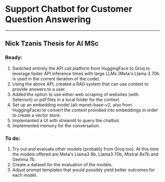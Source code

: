 # Support Chatbot for Customer Question Answering
------------
## Nick Tzanis Thesis for AI MSc

### Ready:
1. Switched entirely the API call platform from HuggingFace to Groq to leverage faster API inference times with large LLMs (Meta's Llama 3 70b is used in the current iteration of the code).
2. Using the above API, created a RAG system that can use context to provide answers to a user.
3. Added the option to use either web scraping of websites (with Selenium) or pdf files in a local folder for the context.
4. Set up an embedding model (all-mpnet-base-v2, also from HuggingFace) to convert the context provided into embeddings in order to create a vector store.
5. Implemanted a UI with streamlit to query the chatbot.
6. Implemented memory for the conversation.
### To do:
1. Try out and evaluate other models (probably from Groq too). At this time the models offered are Meta's Llama3 8b, Llama3 70b, Mixtral 8x7b and Gemma 7b.
2. Create a dataset for the evaluation of the models.
3. Adjust prompt templates that would possibly yield better outcomes for each model.
